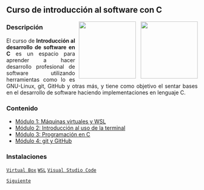 ## Curso de introducción al software con C

<img src="https://www.pinclipart.com/picdir/big/539-5392404_transparent-c-language-logo-png-clipart.png" align="right" height="150" width="150">

<img src="https://images.vexels.com/media/users/3/140692/isolated/preview/72d1f12edf758d24f5b6db73bac4f297-linux-logo-by-vexels.pngf" align="right" height="150" width="150" hspace="10">

<div style="text-align: justify;">

### Descripción

El curso de __Introducción al desarrollo de software en C__ es un espacio para aprender a hacer desarrollo profesional de software utilizando herramientas como lo es GNU-Linux, git, GitHub y otras más, y tiene como objetivo el sentar bases en el desarrollo de software haciendo implementaciones en lenguaje C.

### Contenido

 - [Módulo 1: Máquinas virtuales y WSL](Maquinas-virtuales/Readme.md) 
 - [Módulo 2: Introducción al uso de la terminal](Terminal/Readme.md)
 - [Módulo 3: Programación en C](progranaciion-C/Readme.md)
 - [Módulo 4: git y GitHub](git/Readme.md)

 ### Instalaciones
 [`Virtual Box`](https://www.virtualbox.org/wiki/Downloads)
 [`WSL`](https://docs.microsoft.com/es-es/windows/wsl/install-win10)
 [`Visual Studio Code`](https://code.visualstudio.com/)

 [`Siguiente`](Maquinas-virtuales/Readme.md)

 </div>